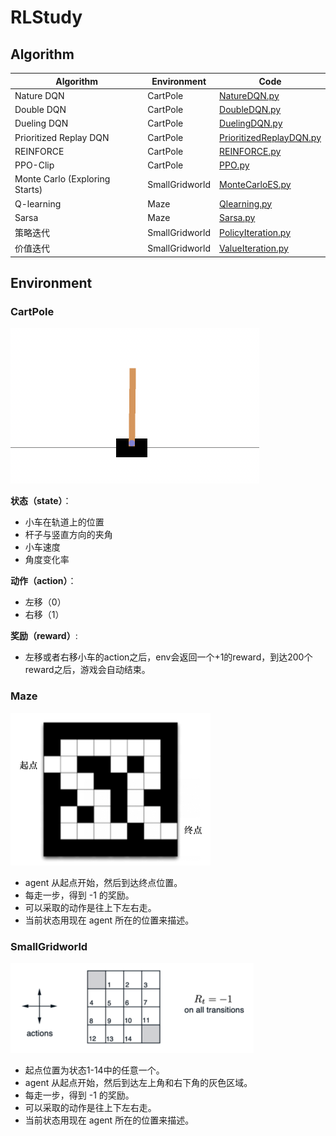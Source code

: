 # RLStudy

## Algorithm

| Algorithm                      | Environment    | Code                                                        |
| ------------------------------ | -------------- | ----------------------------------------------------------- |
| Nature DQN                     | CartPole       | [NatureDQN.py](DQN/NatureDQN.py)                            |
| Double DQN                     | CartPole       | [DoubleDQN.py](DQN/DoubleDQN.py)                            |
| Dueling DQN                    | CartPole       | [DuelingDQN.py](DQN/DuelingDQN.py)                          |
| Prioritized Replay DQN         | CartPole       | [PrioritizedReplayDQN.py](DQN/PrioritizedReplayDQN.py)      |
| REINFORCE                      | CartPole       | [REINFORCE.py](PolicyGradient/REINFORCE.py)                 |
| PPO-Clip                       | CartPole       | [PPO.py](PolicyGradient/PPO.py)                             |
| Monte Carlo (Exploring Starts) | SmallGridworld | [MonteCarloES.py](Qtable/MonteCarloES.py)                   |
| Q-learning                     | Maze           | [Qlearning.py](Qtable/Qlearning.py)                         |
| Sarsa                          | Maze           | [Sarsa.py](Qtable/Sarsa.py)                                 |
| 策略迭代                       | SmallGridworld | [PolicyIteration.py](DynamicProgramming/PolicyIteration.py) |
| 价值迭代                       | SmallGridworld | [ValueIteration.py](DynamicProgramming/ValueIteration.py)   |

## Environment

### CartPole

<img src="https://github.com/qishi21/RLStudy/blob/main/.images/image-20220309121426010.png?raw=true" alt="image-20220309121426010" style="zoom:50%;" />

**状态（state）**：

- 小车在轨道上的位置
- 杆子与竖直方向的夹角
- 小车速度
- 角度变化率

**动作（action）**：

- 左移（0）
- 右移（1）

**奖励（reward）**:

- 左移或者右移小车的action之后，env会返回一个+1的reward，到达200个reward之后，游戏会自动结束。



### Maze

<img src="https://github.com/qishi21/RLStudy/blob/main/.images/image-20220309121917373.png?raw=true" alt="image-20220309121917373" style="zoom:50%;" />

- agent 从起点开始，然后到达终点位置。
- 每走一步，得到 -1 的奖励。
- 可以采取的动作是往上下左右走。
- 当前状态用现在 agent 所在的位置来描述。



### SmallGridworld

<img src="https://github.com/qishi21/RLStudy/blob/main/.images/image-20220309122152339.png?raw=true" alt="image-20220309122152339" style="zoom:50%;" />

- 起点位置为状态1-14中的任意一个。
- agent 从起点开始，然后到达左上角和右下角的灰色区域。
- 每走一步，得到 -1 的奖励。
- 可以采取的动作是往上下左右走。
- 当前状态用现在 agent 所在的位置来描述。

